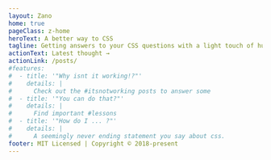 ```yaml
---
layout: Zano
home: true
pageClass: z-home
heroText: A better way to CSS
tagline: Getting answers to your CSS questions with a light touch of humor along the way
actionText: Latest thought →
actionLink: /posts/
#features:
#  - title: '"Why isnt it working!?"'
#    details: |
#      Check out the #itsnotworking posts to answer some
#  - title: '"You can do that?"'
#    details: |
#      Find important #lessons
#  - title: '"How do I ... ?"'
#    details: |
#      A seemingly never ending statement you say about css.
footer: MIT Licensed | Copyright © 2018-present
---
```


<CssSnips />
